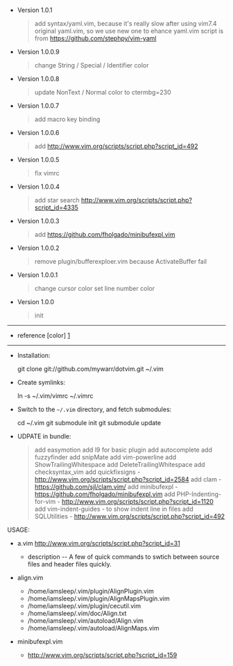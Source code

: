 * Version 1.0.1
  
  > add syntax/yaml.vim, because it's really slow after using vim7.4 original yaml.vim, so we use new one to ehance 
  > yaml.vim script is from https://github.com/stephpy/vim-yaml

* Version 1.0.0.9
  
  > change String / Special / Identifier color

* Version 1.0.0.8
  
  > update NonText / Normal color to ctermbg=230

* Version 1.0.0.7
  
  > add macro key binding

* Version 1.0.0.6
  
  > add http://www.vim.org/scripts/script.php?script_id=492

* Version 1.0.0.5
  
  > fix vimrc

* Version 1.0.0.4
  
  > add star search 
  > http://www.vim.org/scripts/script.php?script_id=4335

* Version 1.0.0.3
  
  > add https://github.com/fholgado/minibufexpl.vim

* Version 1.0.0.2
  
  > remove plugin/bufferexploer.vim 
  > because ActivateBuffer fail

* Version 1.0.0.1
  
  > change cursor color 
  > set line number color

* Version 1.0.0
  
  > init


------------------------------
* reference [color] [1]

-----------------------------
* Installation:

    git clone git://github.com/mywarr/dotvim.git ~/.vim

* Create symlinks:

    ln -s ~/.vim/vimrc ~/.vimrc

* Switch to the `~/.vim` directory, and fetch submodules:

    cd ~/.vim
    git submodule init
    git submodule update


* UDPATE in bundle:
  
  > add easymotion
  > add l9 for basic plugin
  > add autocomplete
  > add fuzzyfinder
  > add snipMate
  > add vim-powerline
  > add ShowTrailingWhitespace
  > add DeleteTrailingWhitespace
  > add checksyntax_vim
  > add quickfixsigns - http://www.vim.org/scripts/script.php?script_id=2584
  > add clam - https://github.com/sjl/clam.vim/
  > add minibufexpl - https://github.com/fholgado/minibufexpl.vim
  > add PHP-Indenting-for-vim - http://www.vim.org/scripts/script.php?script_id=1120
  > add vim-indent-guides - to show indent line in files
  > add SQLUtilities - http://www.vim.org/scripts/script.php?script_id=492

USAGE:
* a.vim http://www.vim.org/scripts/script.php?script_id=31
    * description
    -- A few of quick commands to swtich between source files and header files quickly.

* align.vim
    * /home/iamsleep/.vim/plugin/AlignPlugin.vim
    * /home/iamsleep/.vim/plugin/AlignMapsPlugin.vim
    * /home/iamsleep/.vim/plugin/cecutil.vim
    * /home/iamsleep/.vim/doc/Align.txt
    * /home/iamsleep/.vim/autoload/Align.vim
    * /home/iamsleep/.vim/autoload/AlignMaps.vim

* minibufexpl.vim
    * http://www.vim.org/scripts/script.php?script_id=159


[1]: http://aknow-work.blogspot.tw/2013/05/vim-color.html
